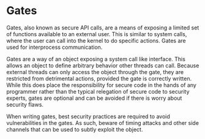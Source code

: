 # Gates

Gates, also known as secure API calls, are a means of exposing a limited set of functions available to an external user. This is similar to system calls, where the user can call into the kernel to do specific actions. Gates are used for interprocess communication.

Gates are a way of an object exposing a system call like interface. This allows an object to define arbitrary behavior other threads can call. Because external threads can only access the object through the gate, they are restricted from detrimental actions, provided the gate is correctly written. While this does place the responsibility for secure code in the hands of any programmer rather than the typical relegation of secure code to security experts, gates are optional and can be avoided if there is worry about security flaws.

When writing gates, best security practices are required to avoid vulnerabilities in the gates. As such, beware of timing attacks and other side channels that can be used to subtly exploit the object.
